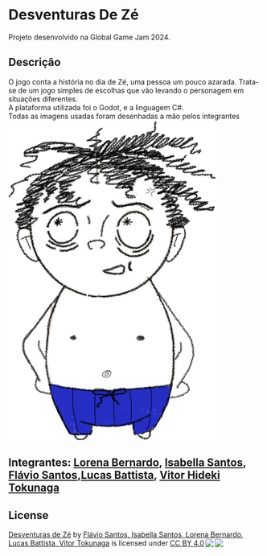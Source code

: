 # Desventuras De Zé
Projeto desenvolvido na Global Game Jam 2024. 

## Descrição
O jogo conta a história no dia de Zé, uma pessoa um pouco azarada. Trata-se de um jogo simples de escolhas que vão levando o personagem em situações diferentes. <br>
A plataforma utilizada foi o Godot, e a linguagem C#.<br>
Todas as imagens usadas foram desenhadas a mão pelos integrantes
<img src="https://github.com/VitorToku/DesventurasDeZe/blob/main/img/zeruela.png" alt="Zé" />

## Integrantes: <a href= "https://www.linkedin.com/in/lorena-bernardo-0118161b1/">Lorena Bernardo</a>, <a href="https://www.linkedin.com/in/isabella-santos-984b18187/">Isabella Santos</a>, <a href="https://www.linkedin.com/in/flavio-santos-289477209/">Flávio Santos</a>,<a href="https://www.linkedin.com/in/lucas-battista-4316221aa/">Lucas Battista</a>, <a href="https://www.linkedin.com/in/vitor-tokunaga-82b344278/">Vitor Hideki Tokunaga</a>

## License
<p xmlns:cc="http://creativecommons.org/ns#" xmlns:dct="http://purl.org/dc/terms/"><a property="dct:title" rel="cc:attributionURL" href="https://github.com/VitorToku/DesventurasDeZe">Desventuras de Zé</a> by <a rel="cc:attributionURL dct:creator" property="cc:attributionName" href="https://github.com/VitorToku/DesventurasDeZe">Flávio Santos, Isabella Santos, Lorena Bernardo, Lucas Battista, Vitor Tokunaga</a> is licensed under <a href="http://creativecommons.org/licenses/by/4.0/?ref=chooser-v1" target="_blank" rel="license noopener noreferrer" style="display:inline-block;">CC BY 4.0<img style="height:22px!important;margin-left:3px;vertical-align:text-bottom;" src="https://mirrors.creativecommons.org/presskit/icons/cc.svg?ref=chooser-v1"><img style="height:22px!important;margin-left:3px;vertical-align:text-bottom;" src="https://mirrors.creativecommons.org/presskit/icons/by.svg?ref=chooser-v1"></a></p>
